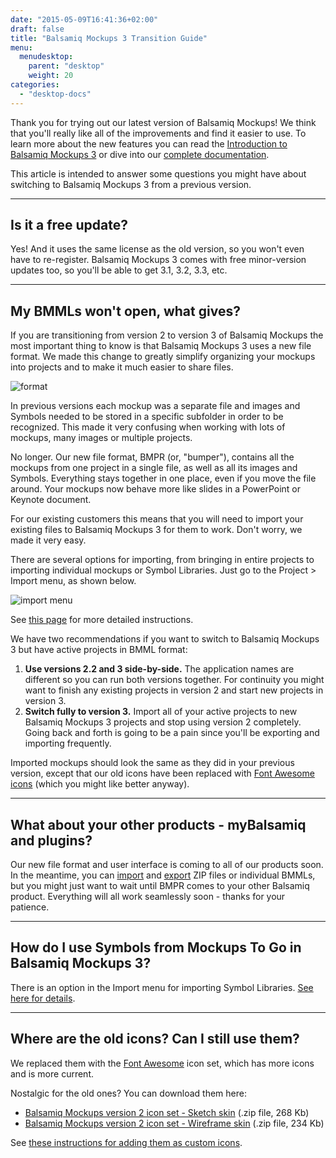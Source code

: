 ```yaml
---
date: "2015-05-09T16:41:36+02:00"
draft: false
title: "Balsamiq Mockups 3 Transition Guide"
menu:
  menudesktop:
    parent: "desktop"
    weight: 20
categories:
  - "desktop-docs"
---
```


Thank you for trying out our latest version of Balsamiq Mockups! We think that you'll really like all of the improvements and find it easier to use. To learn more about the new features you can read the [Introduction to Balsamiq Mockups 3](http://support.balsamiq.com/customer/portal/articles/1844131) or dive into our [complete documentation](http://support.balsamiq.com/customer/portal/articles/127377).

This article is intended to answer some questions you might have about switching to Balsamiq Mockups 3 from a previous version.

* * *

## Is it a free update?

Yes! And it uses the same license as the old version, so you won't even have to re-register. Balsamiq Mockups 3 comes with free minor-version updates too, so you'll be able to get 3.1, 3.2, 3.3, etc.

* * *

## My BMMLs won't open, what gives?

If you are transitioning from version 2 to version 3 of Balsamiq Mockups the most important thing to know is that Balsamiq Mockups 3 uses a new file format. We made this change to greatly simplify organizing your mockups into projects and to make it much easier to share files.

![format](http://media.balsamiq.com/img/support/docs/m4d/b3/migration.png)

In previous versions each mockup was a separate file and images and Symbols needed to be stored in a specific subfolder in order to be recognized. This made it very confusing when working with lots of mockups, many images or multiple projects.

No longer. Our new file format, BMPR (or, "bumper"), contains all the mockups from one project in a single file, as well as all its images and Symbols. Everything stays together in one place, even if you move the file around. Your mockups now behave more like slides in a PowerPoint or Keynote document.

For our existing customers this means that you will need to import your existing files to Balsamiq Mockups 3 for them to work. Don't worry, we made it very easy.

There are several options for importing, from bringing in entire projects to importing individual mockups or Symbol Libraries. Just go to the Project > Import menu, as shown below.

![import menu](http://media.balsamiq.com/img/support/docs/m4d/b3/import.png)

See [this page](http://support.balsamiq.com/customer/portal/articles/1895737#importingbmml) for more detailed instructions.

We have two recommendations if you want to switch to Balsamiq Mockups 3 but have active projects in BMML format:

1.  **Use versions 2.2 and 3 side-by-side.** The application names are different so you can run both versions together. For continuity you might want to finish any existing projects in version 2 and start new projects in version 3.
2.  **Switch fully to version 3.** Import all of your active projects to new Balsamiq Mockups 3 projects and stop using version 2 completely. Going back and forth is going to be a pain since you'll be exporting and importing frequently.

Imported mockups should look the same as they did in your previous version, except that our old icons have been replaced with [Font Awesome icons](http://support.balsamiq.com/customer/portal/articles/110202) (which you might like better anyway).

* * *

## What about your other products - myBalsamiq and plugins?

Our new file format and user interface is coming to all of our products soon. In the meantime, you can [import](http://support.balsamiq.com/customer/portal/articles/1895737) and [export](http://support.balsamiq.com/customer/portal/articles/111730#exportbmml) ZIP files or individual BMMLs, but you might just want to wait until BMPR comes to your other Balsamiq product. Everything will all work seamlessly soon - thanks for your patience.

* * *

## How do I use Symbols from Mockups To Go in Balsamiq Mockups 3?

There is an option in the Import menu for importing Symbol Libraries. [See here for details](http://support.balsamiq.com/customer/portal/articles/1895737#importingsymbols).

* * *

## Where are the old icons? Can I still use them?

We replaced them with the [Font Awesome](http://support.balsamiq.com/customer/portal/articles/110202) icon set, which has more icons and is more current.

Nostalgic for the old ones? You can download them here:

*   [Balsamiq Mockups version 2 icon set - Sketch skin](http://media.balsamiq.com/files/balsamiq_2_icons_sketch.zip) (.zip file, 268 Kb)
*   [Balsamiq Mockups version 2 icon set - Wireframe skin](http://media.balsamiq.com/files/balsamiq_2_icons_wireframe.zip) (.zip file, 234 Kb)

See [these instructions for adding them as custom icons](http://support.balsamiq.com/customer/portal/articles/110202#packs).
